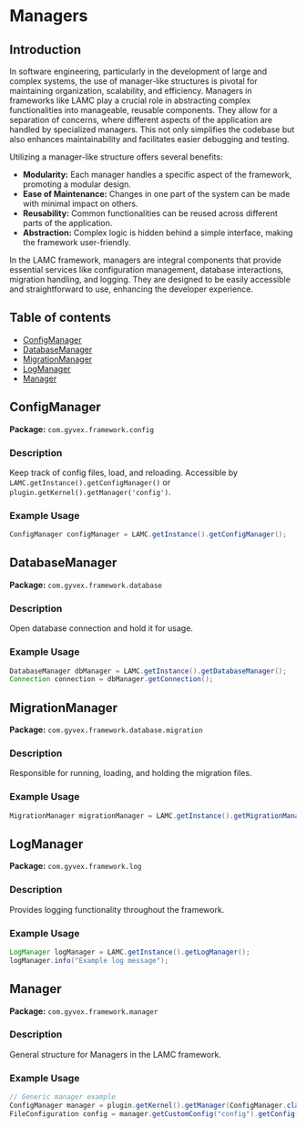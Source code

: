 # Managers

## Introduction

In software engineering, particularly in the development of large and complex systems, the use of manager-like structures is pivotal for maintaining organization, scalability, and efficiency. Managers in frameworks like LAMC play a crucial role in abstracting complex functionalities into manageable, reusable components. They allow for a separation of concerns, where different aspects of the application are handled by specialized managers. This not only simplifies the codebase but also enhances maintainability and facilitates easier debugging and testing.

Utilizing a manager-like structure offers several benefits:

- **Modularity:** Each manager handles a specific aspect of the framework, promoting a modular design.
- **Ease of Maintenance:** Changes in one part of the system can be made with minimal impact on others.
- **Reusability:** Common functionalities can be reused across different parts of the application.
- **Abstraction:** Complex logic is hidden behind a simple interface, making the framework user-friendly.

In the LAMC framework, managers are integral components that provide essential services like configuration management, database interactions, migration handling, and logging. They are designed to be easily accessible and straightforward to use, enhancing the developer experience.

## Table of contents

- [ConfigManager](#configmanager)
- [DatabaseManager](#databasemanager)
- [MigrationManager](#migrationmanager)
- [LogManager](#logmanager)
- [Manager](#manager)

## ConfigManager

**Package:** `com.gyvex.framework.config`

### Description

Keep track of config files, load, and reloading. Accessible by `LAMC.getInstance().getConfigManager()` or `plugin.getKernel().getManager('config')`.

### Example Usage

```java
ConfigManager configManager = LAMC.getInstance().getConfigManager();
```

## DatabaseManager

**Package:** `com.gyvex.framework.database`

### Description

Open database connection and hold it for usage.

### Example Usage

```java
DatabaseManager dbManager = LAMC.getInstance().getDatabaseManager();
Connection connection = dbManager.getConnection();
```

## MigrationManager

**Package:** `com.gyvex.framework.database.migration`

### Description
Responsible for running, loading, and holding the migration files.

### Example Usage
```java
MigrationManager migrationManager = LAMC.getInstance().getMigrationManager();
```

## LogManager

**Package:** `com.gyvex.framework.log`

### Description

Provides logging functionality throughout the framework.

### Example Usage

```java
LogManager logManager = LAMC.getInstance().getLogManager();
logManager.info("Example log message");
```

## Manager

**Package:** `com.gyvex.framework.manager`

### Description

General structure for Managers in the LAMC framework.

### Example Usage

```java
// Generic manager example
ConfigManager manager = plugin.getKernel().getManager(ConfigManager.class);
FileConfiguration config = manager.getCustomConfig("config").getConfig();
```